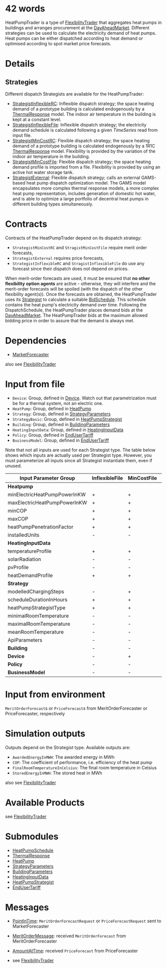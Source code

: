 # 42 words

HeatPumpTrader is a type of [FlexibilityTrader](./FlexibilityTrader.md) that aggregates heat pumps in buildings and arranges procurement at the [DayAheadMarket](./DayAheadMarket.md).
Different strategies can be used to calculate the electricity demand of heat pumps.
Heat pumps can be either dispatched according to heat demand or optimised according to spot market price forecasts.

# Details

## Strategies

Different dispatch Strategists are available for the HeatPumpTrader:

* [StrategistInflexibleRC](../Modules/StrategistInflexibleRC(HeatPump).md): Inflexible dispatch strategy; the space heating demand of a prototype building is calculated endogenously by a [ThermalResponse](../Modules/ThermalResponse.md) model. The indoor air temperature in the building is kept at a constant level.
* [StrategistInflexibleFile](../Modules/StrategistInflexibleFile(HeatPump).md): Inflexible dispatch strategy; the electricity demand schedule is calculated following a given *TimeSeries* read from input file.
* [StrategistMinCostRC](../Modules/StrategistMinCostRC(HeatPump).md): Flexible dispatch strategy; the space heating demand of a prototype building is calculated endogenously by a 1R1C [ThermalResponse](../Modules/ThermalResponse.md) model. Flexibility is provided by the variation of the indoor air temperature in the building.
* [StrategistMinCostFile](../Modules/StrategistMinCostFile(HeatPump).md): Flexible dispatch strategy; the space heating demand profile is imported from a file. Flexibility is provided by using an active hot water storage tank.
* [StrategistExternal](../Modules/StrategistExternal(HeatPump).md): Flexible dispatch strategy; calls an external GAMS-based heat pump dispatch optimization model. The GAMS model encapsulates more complex thermal response models, a more complex heat pump representation, includes generation of domestic hot water, and is able to optimize a large portfolio of decentral heat pumps in different building types simultaneously.

# Contracts

Contracts of the HeatPumpTrader depend on its dispatch strategy:

* `StrategistMinCostRC` and `StragistMinCostFile` require merit order forecasts,
* `StrategistExternal` requires price forecasts,
* `StrategistInflexibleRC` and `StragistInflexibleFile` do use any forecast since their dispatch does not depend on prices.

When merit-order forecasts are used, it must be ensured that **no other flexibility option agents** are active - otherwise, they will interfere and the merit-order forecasts will be spoiled (with the dispatch of the other flexibility agent(s)).
Once the forecasts are obtained, the HeatPumpTrader uses its [Strategist](../Modules/HeatPumpStrategist) to calculate a suitable [BidSchedule](../Modules/BidSchedule.md).
This schedule contains the heat pump's electricity demand over time.
Following the DispatchSchedule, the HeatPumpTrader places demand bids at the [DayAheadMarket](./DayAheadMarket.md).
The HeatPumpTrader bids at the maximum allowed bidding price in order to assure that the demand is always met.

# Dependencies

* [MarketForecaster](./MarketForecaster.md)

also see [FlexibilityTrader](./FlexibilityTrader.md)

# Input from file

* `Device`: Group, defined in [Device](../Modules/Device.md). Watch out that parametrization must be for a thermal system, not an electric one.
* `HeatPump`: Group, defined in [HeatPump](../Modules/HeatPump.md)
* `Strategy`: Group, defined in [StrategyParameters](../Modules/StrategyParameters(HeatPump).md)
* `StrategyBasic`: Group, defined in [HeatPumpStrategist](../Modules/HeatPumpStrategist.md)
* `Building`: Group, defined in [BuildingParameters](../Modules/BuildingParameters.md)
* `HeatingInputData`: Group, defined in [HeatingInputData](../Modules/HeatingInputData(HeatPump).md)
* `Policy`: Group, defined in [EndUserTariff](../Modules/EndUserTariff.md)
* `BusinessModel`: Group, defined in [EndUserTariff](../Modules/EndUserTariff.md)

Note that not all inputs are used for each Strategist type.
The table below shows which inputs are actually used per Strategist type.
However, you must parameterize all inputs since all Strategist instantiate them, even if unused.

| Input Parameter Group        | InflexibleFile | MinCostFile | InflexibleRC | MinCostRC | External |
|------------------------------|----------------|-------------|--------------|-----------|----------|
| **Heatpump**                 |                |             |              |           |          |
| minElectricHeatPumpPowerInKW | +              | +           | +            | +         | -        |
| maxElectricHeatPumpPowerInKW | +              | +           | +            | +         | -        |
| minCOP                       | +              | +           | +            | +         | -        |
| maxCOP                       | +              | +           | +            | +         | -        |
| heatPumpPenetrationFactor    | +              | +           | -            | -         | -        |
| installedUnits               | -              | -           | +            | +         | -        |
| **HeatingInputData**         |                |             |              |           |          |
| temperatureProfile           | +              | +           | +            | +         | -        |
| solarRadiation               | -              | -           | +            | +         | -        |
| pvProfile                    | -              | -           | +            | +         | -        |
| heatDemandProfile            | +              | +           | -            | -         | -        |
| **Strategy**                 |                |             |              |           |          |
| modelledChargingSteps        | -              | +           | -            | +         | -        |
| scheduleDurationInHours      | +              | +           | +            | +         | +        |
| heatPumpStrategistType       | +              | +           | +            | +         | +        |
| minimalRoomTemperature       | -              | -           | +            | +         | -        |
| maximalRoomTemperature       | -              | -           | +            | +         | -        |
| meanRoomTemperature          | -              | -           | -            | -         | -        |
| ApiParameters                | -              | -           | -            | -         | +        |
| **Building**                 | -              | -           | +            | +         | -        |
| **Device**                   | -              | +           | -            | -         | -        |
| **Policy**                   | -              | -           | -            | -         | +        |
| **BusinessModel**            | -              | -           | -            | -         | +        |

# Input from environment

`MeritOrderForecast`s or `PriceForecast`s from MeritOrderForecaster or PriceForecaster, respectively

# Simulation outputs

Outputs depend on the Strategist type. Available outputs are:

* `AwardedEnergyInMWH`: The awarded energy in MWh
* `COP`: The coefficient of performance, i.e. efficiency of the heat pump
* `FinalRoomTemperatureInCelsius`: The final room temperature in Celsius
* `StoredEnergyInMWH`: The stored heat in MWh

also see [FlexibilityTrader](./FlexibilityTrader.md)

# Available Products

see [FlexibilityTrader](./FlexibilityTrader.md)

# Submodules

* [HeatPumpSchedule](../Modules/HeatPumpSchedule.md)
* [ThermalResponse](../Modules/ThermalResponse.md)
* [HeatPump](../Modules/HeatPump.md)
* [StrategyParameters](../Modules/StrategyParameters(HeatPump).md)
* [BuildingParameters](../Modules/BuildingParameters.md)
* [HeatingInputData](../Modules/HeatingInputData(HeatPump).md)
* [HeatPumpStrategist](../Modules/HeatPumpStrategist.md)
* [EndUserTariff](../Modules/EndUserTariff.md)

# Messages

* [PointInTime](../Comms/PointInTime.md): `MeritOrderForecastRequest` or `PriceForecastRequest` sent to MarketForecaster
* [MeritOrderMessage](../Comms/MeritOrderMessage.md): received `MeritOrderForecast` from MeritOrderForecaster
* [AmountAtTime](../Comms/AmountAtTime.md): received `PriceForecast` from PriceForecaster

* see [FlexibilityTrader](./FlexibilityTrader.md)